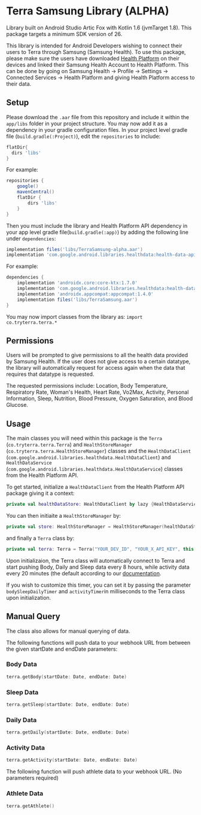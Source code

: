 # Terra Samsung Library (ALPHA)

Library built on Android Studio Artic Fox with Kotlin 1.6 (jvmTarget 1.8). This package targets a minimum SDK version of 26. 

This library is intended for Android Developers wishing to connect their users to Terra through Samsung (Samsung Health). To use this package, please make sure the users have downloaded [Health Platform](https://play.google.com/store/apps/details?id=com.samsung.android.service.health&hl=en_GB&gl=US) on their devices and linked their Samsung Health Account to Health Platform. This can be done by going on Samsung Health -> Profile -> Settings -> Connected Services -> Health Platform and giving Health Platform access to their data. 

## Setup
Please download the `.aar` file from this repository and include it within the `app/libs` folder in your project structure. You may now add it as a dependency in your gradle configuration files. In your project level gradle file (`build.gradle(:Project)`), edit the `repositories` to include:

```gradle
flatDir{
  dirs 'libs'
}
```

For example:
```gradle
repositories {
    google()
    mavenCentral()
    flatDir {
        dirs 'libs'
    }
}
```

Then you must include the library and Health Platform API dependency in your app level gradle file(`build.gradle(:app)`) by adding the following line under `dependencies`:

```gradle
implementation files('libs/TerraSamsung-alpha.aar')
implementation 'com.google.android.libraries.healthdata:health-data-api:1.0.0-alpha01'

```
For example:
```gradle
dependencies {
    implementation 'androidx.core:core-ktx:1.7.0'
    implementation 'com.google.android.libraries.healthdata:health-data-api:1.0.0-alpha01'
    implementation 'androidx.appcompat:appcompat:1.4.0'
    implementation files('libs/TerraSamsung.aar')
}
```

You may now import classes from the library as: `import co.tryterra.terra.*`

## Permissions 

Users will be prompted to give permissions to all the health data provided by Samsung Health. If the user does not give access to a certain datatype, the library will automatically request for access again when the data that requires that datatype is requested.

The requested permissions include: Location, Body Temperature, Respiratory Rate, Woman's Health, Heart Rate, Vo2Max, Activity, Personal Information, Sleep, Nutrition, Blood Pressure, Oxygen Saturation, and Blood Glucose.

## Usage 

The main classes you will need within this package is the `Terra` (`co.tryterra.terra.Terra`) and `HealthStoreManager` (`co.tryterra.terra.HealthStoreManager`) classes and the `HealthDataClient` (`com.google.android.libraries.healthdata.HealthDataClient`) and `HealthDataService` (`com.google.android.libraries.healthdata.HealthDataService`) classes from the Health Platform API. 

To get started, initialize a `HealthDataClient` from the Health Platform API package giving it a context:

```kotlin
private val healthDataStore: HealthDataClient by lazy {HealthDataService.getClient(this)}
```

You can then initiaite a `HealthStoreManager` by:

```kotlin
private val store: HealthStoreManager = HealthStoreManager(healthDataStore)
```
and finally a `Terra` class by:

```kotlin
private val terra: Terra = Terra("YOUR_DEV_ID", "YOUR_X_API_KEY", this, store)
```

Upon initializaion, the Terra class will automatically connect to Terra and start pushing Body, Daily and Sleep data every 8 hours, while activity data every 20 minutes (the default according to our [documentation](https://docs.tryterra.co/integrations). 

If you wish to customize this timer, you can set it by passing the parameter `bodySleepDailyTimer` and `activityTimer`in milliseconds to the Terra class upon initialization. 

## Manual Query

The class also allows for manual querying of data. 

The following functions will push data to your webhook URL from between the given startDate and endDate parameters:

### Body Data

```kotlin
terra.getBody(startDate: Date, endDate: Date)
```

### Sleep Data

```kotlin
terra.getSleep(startDate: Date, endDate: Date)
```

### Daily Data

```kotlin
terra.getDaily(startDate: Date, endDate: Date)
```

### Activity Data

```kotlin
terra.getActivity(startDate: Date, endDate: Date)
```

The following function will push athlete data to your webhook URL. (No parameters required)

### Athlete Data

```kotlin
terra.getAthlete()
```

